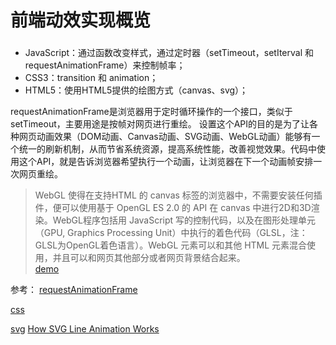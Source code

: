 # 前端动效实现概览

### 
* JavaScript：通过函数改变样式，通过定时器（setTimeout，setIterval 和 requestAnimationFrame）来控制帧率；
* CSS3：transition 和 animation；
* HTML5：使用HTML5提供的绘图方式（canvas、svg）；

requestAnimationFrame是浏览器用于定时循环操作的一个接口，类似于setTimeout，主要用途是按帧对网页进行重绘。
设置这个API的目的是为了让各种网页动画效果（DOM动画、Canvas动画、SVG动画、WebGL动画）能够有一个统一的刷新机制，从而节省系统资源，提高系统性能，改善视觉效果。代码中使用这个API，就是告诉浏览器希望执行一个动画，让浏览器在下一个动画帧安排一次网页重绘。

>WebGL 使得在支持HTML 的 canvas 标签的浏览器中，不需要安装任何插件，便可以使用基于 OpenGL ES 2.0 的 API 在 canvas 中进行2D和3D渲染。WebGL程序包括用 JavaScript 写的控制代码，以及在图形处理单元（GPU, Graphics Processing Unit）中执行的着色代码（GLSL，注：GLSL为OpenGL着色语言）。WebGL 元素可以和其他 HTML 元素混合使用，并且可以和网页其他部分或者网页背景结合起来。  
[demo](https://codepen.io/luo_-cc/pen/rZeZZQ)

参考：
[requestAnimationFrame](https://developer.mozilla.org/en-US/docs/Web/API/window/requestAnimationFrame) 

[css](https://codepen.io/luo_-cc/pen/WgxELE)

[svg](https://codepen.io/luo_-cc/pen/GXqYZN)
[How SVG Line Animation Works](https://css-tricks.com/svg-line-animation-works/)
